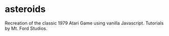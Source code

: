 # asteroids
Recreation of the classic 1979 Atari Game using vanilla Javascript. Tutorials by Mt. Ford Studios.
